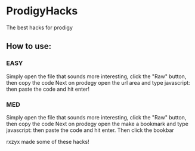 # ProdigyHacks
The best hacks for prodigy

## How to use:
### EASY
Simply open the file that sounds more interesting, click the "Raw" button, then copy the code
Next on prodegy open the url area and type javascript: then paste the code and hit enter!

### MED
Simply open the file that sounds more interesting, click the "Raw" button, then copy the code
Next on prodegy open the make a bookmark and type javascript: then paste the code and hit enter.
Then click the bookbar


rxzyx made some of these hacks!
